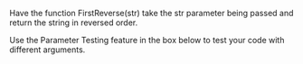 Have the function FirstReverse(str) take the str parameter being passed and return the string in reversed order.

Use the Parameter Testing feature in the box below to test your code with different arguments. 
